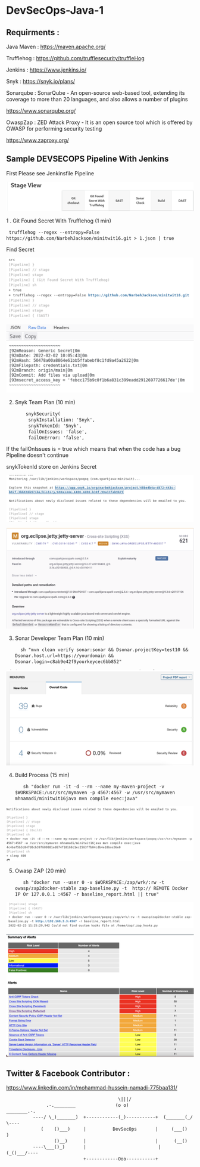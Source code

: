 # DevSecOps-Java-1

## Requirments :  

Java Maven : https://maven.apache.org/

Trufflehog : https://github.com/trufflesecurity/truffleHog

Jenkins : https://www.jenkins.io/

Snyk : https://snyk.io/plans/

Sonarqube : SonarQube - An open-source web-based tool, extending its coverage to more than 20 languages, and also allows a number of plugins 

https://www.sonarqube.org/

OwaspZap : ZED Attack Proxy - It is an open source tool which is offered by OWASP for performing security testing

https://www.zaproxy.org/

## Sample DEVSECOPS Pipeline With Jenkins 

First Please see Jenkinsfile Pipeline

 ![Getting Started](34.png)


1 . Git Found Secret With Trufflehog (1 min)

     trufflehog --regex --entropy=False https://github.com/NarbehJackson/minitwit16.git > 1.json | true

  Find Secret 

 ![Getting Started](35.png)

 ![Getting Started](36.png)


2. Snyk Team Plan (10 min)


           snykSecurity(
          	snykInstallation: 'Snyk',
          	snykTokenId: 'Snyk',
          	failOnIssues: 'false',
          	failOnError: 'false',			

If the failOnIssues is = true which means that when the code has a bug Pipeline doesn't continue

snykTokenId store on Jenkins Secret 


 ![Getting Started](38.png)

 ![Getting Started](37.png)


3. Sonar Developer Team Plan (10 min)

	     sh "mvn clean verify sonar:sonar && Dsonar.projectKey=test10 && Dsonar.host.url=https://yourdomain && Dsonar.login=c8ab9e42f9yourkeycec6bb852"


 ![Getting Started](39.png)


4. Build Process (15 min)

          sh "docker run -it -d --rm --name my-maven-project -v $WORKSPACE:/usr/src/mymaven -p 4567:4567 -w /usr/src/mymaven mhnamadi/minitwit16java mvn compile exec:java"

 ![Getting Started](40.png)

5. Owasp ZAP 	(20 min)

          sh "docker run --user 0 -v $WORKSPACE:/zap/wrk/:rw -t owasp/zap2docker-stable zap-baseline.py -t  http:// REMOTE Docker IP Or 127.0.0.1 :4567 -r baseline_report.html || true"

 ![Getting Started](41.png)

 ![Getting Started](42.png)


## Twitter & Facebook Contributor :
   
 https://www.linkedin.com/in/mohammad-hussein-namadi-775baa131/
 



                                	          \|||/                                               
                   .-.________               (o o)              ________.-.                    
              ----/ \_)_______)  +------------(_)-----------+  (_______(_/ \----               
                 (    ()___)     |          DevSecOps       |     (___()     )                  
                      ()__)      |                          |      (__()                        
              ----\___()_)       |	                         |       (_()___/----                
                                 +------------Ooo-----------+                                
                                                                                      


                                                                                 
